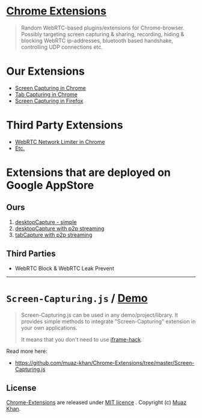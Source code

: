 # [Chrome Extensions](https://github.com/muaz-khan/Chrome-Extensions)

> Random WebRTC-based plugins/extensions for Chrome-browser. 
> Possibly targeting screen capturing & sharing, recording, 
> hiding & blocking WebRTC ip-addresses, 
> bluetooth based handshake, controlling UDP connections etc.

# Our Extensions

* [Screen Capturing in Chrome](https://github.com/muaz-khan/Chrome-Extensions/tree/master/desktopCapture)
* [Tab Capturing in Chrome](https://github.com/muaz-khan/Chrome-Extensions/tree/master/tabCapture)
* [Screen Capturing in Firefox](https://github.com/muaz-khan/Firefox-Extensions/tree/master/enable-screen-capturing)

# Third Party Extensions

* [WebRTC Network Limiter in Chrome](https://github.com/webrtc/samples/tree/master/src/content/extensions/multipleroutes/src)
* [Etc.](https://github.com/webrtc/samples/tree/master/src/content/extensions)


# Extensions that are deployed on Google AppStore

## Ours

1. [desktopCapture - simple](https://chrome.google.com/webstore/detail/screen-capturing/ajhifddimkapgcifgcodmmfdlknahffk)
2. [desktopCapture with p2p streaming](https://chrome.google.com/webstore/detail/webrtc-desktop-sharing/nkemblooioekjnpfekmjhpgkackcajhg)
3. [tabCapture with p2p streaming](https://chrome.google.com/webstore/detail/tab-capturing-sharing/pcnepejfgcmidedoimegcafiabjnodhk)

## Third Parties

* WebRTC Block & WebRTC Leak Prevent

----

# `Screen-Capturing.js` / [Demo](https://www.webrtc-experiment.com/Screen-Capturing/)

> Screen-Capturing.js can be used in any demo/project/library.
> It provides simple methods to integrate "Screen-Capturing" extension
> in your own applications.
>
> It means that you don't need to use [iframe-hack](https://github.com/muaz-khan/getScreenId).

Read more here:

* https://github.com/muaz-khan/Chrome-Extensions/tree/master/Screen-Capturing.js


## License

[Chrome-Extensions](https://github.com/muaz-khan/Chrome-Extensions) are released under [MIT licence](https://www.webrtc-experiment.com/licence/) . Copyright (c) [Muaz Khan](http://www.MuazKhan.com/).
